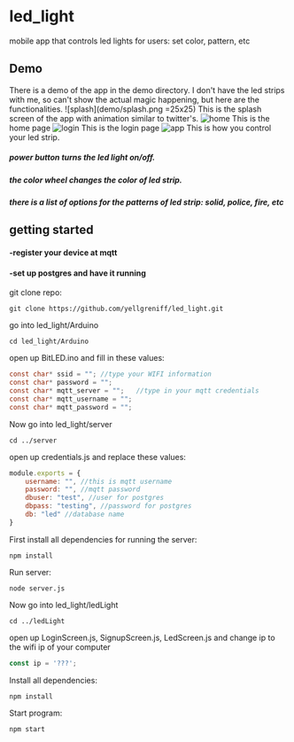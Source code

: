 # led_light
mobile app that controls led lights for users: set color, pattern, etc

## Demo
There is a demo of the app in the demo directory. I don't have the led strips with me, so can't show the actual magic happening, but here are the functionalities.
![splash](demo/splash.png =25x25)
This is the splash screen of the app with animation similar to twitter's.
![home](demo/home.png)
This is the home page
![login](demo/login.png)
This is the login page
![app](demo/app.png)
This is how you control your led strip.
##### power button turns the led light on/off.
##### the color wheel changes the color of led strip.
##### there is a list of options for the patterns of led strip: solid, police, fire, etc

## getting started

#### -register your device at mqtt
#### -set up postgres and have it running

git clone repo:
```
git clone https://github.com/yellgreniff/led_light.git
```
go into led_light/Arduino
```
cd led_light/Arduino
```
open up BitLED.ino and fill in these values:
```C
const char* ssid = ""; //type your WIFI information
const char* password = "";
const char* mqtt_server = "";   //type in your mqtt credentials
const char* mqtt_username = "";
const char* mqtt_password = "";
```
Now go into led_light/server
```
cd ../server
```
open up credentials.js and replace these values:
```JavaScript
module.exports = {
    username: "", //this is mqtt username
    password: "", //mqtt password
    dbuser: "test", //user for postgres
    dbpass: "testing", //password for postgres
    db: "led" //database name
}
```
First install all dependencies for running the server:
```
npm install
```
Run server:
```
node server.js
```
Now go into led_light/ledLight
```
cd ../ledLight
```
open up LoginScreen.js, SignupScreen.js, LedScreen.js and change ip to the wifi ip of your computer
```JavaScript
const ip = '???';
```
Install all dependencies:
```
npm install
```
Start program:
```
npm start
```

